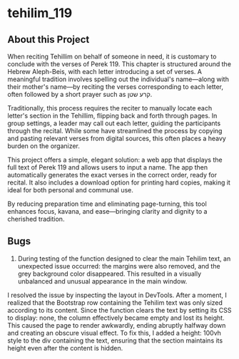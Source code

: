 # tehilim_119

## About this Project
When reciting Tehillim on behalf of someone in need, it is customary to conclude with the verses of Perek 119. This chapter is structured around the Hebrew Aleph-Beis, with each letter introducing a set of verses. A meaningful tradition involves spelling out the individual's name—along with their mother's name—by reciting the verses corresponding to each letter, often followed by a short prayer such as קרע שטן.

Traditionally, this process requires the reciter to manually locate each letter's section in the Tehillim, flipping back and forth through pages. In group settings, a leader may call out each letter, guiding the participants through the recital. While some have streamlined the process by copying and pasting relevant verses from digital sources, this often places a heavy burden on the organizer.

This project offers a simple, elegant solution: a web app that displays the full text of Perek 119 and allows users to input a name. The app then automatically generates the exact verses in the correct order, ready for recital. It also includes a download option for printing hard copies, making it ideal for both personal and communal use.

By reducing preparation time and eliminating page-turning, this tool enhances focus, kavana, and ease—bringing clarity and dignity to a cherished tradition.


## Bugs
1. During testing of the function designed to clear the main Tehilim text, an unexpected issue occurred: the margins were also removed, and the grey background color disappeared. This resulted in a visually unbalanced and unusual appearance in the main window.

I resolved the issue by inspecting the layout in DevTools. After a moment, I realized that the Bootstrap row containing the Tehilim text was only sized according to its content. Since the function clears the text by setting its CSS to display: none, the column effectively became empty and lost its height. This caused the page to render awkwardly, ending abruptly halfway down and creating an obscure visual effect. To fix this, I added a height: 100vh style to the div containing the text, ensuring that the section maintains its height even after the content is hidden.
